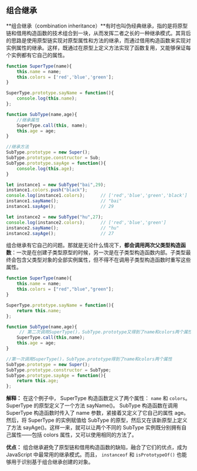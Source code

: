 ## 组合继承

**组合继承（combination inheritance）**有时也叫伪经典继承，指的是将原型链和借用构造函数的技术组合到一块，从而发挥二者之长的一种继承模式。其背后的思路是使用原型链实现对原型属性和方法的继承，而通过借用构造函数来实现对实例属性的继承。这样，既通过在原型上定义方法实现了函数复用，又能够保证每个实例都有它自己的属性。

```javascript
function SuperType(name){
    this.name = name;
    this.colors = ['red','blue','green'];
}

SuperType.prototype.sayName = function(){
    console.log(this.name);
};

function SubType(name,age){
    //继承属性
    SuperType.call(this, name);
    this.age = age;
}

//继承方法
SubType.prototype = new Super();
SubType.prototype.constructor = Sub;
SubType.prototype.sayAge = function(){
    console.log(this.age);
}

let instance1 = new SubType("bai",29);
instance1.colors.push("black");
console.log(instance1.colors); 		// ['red','blue','green','black']
instance1.sayName(); 				// "bai"
instance1.sayAge(); 				// 29

let instance2 = new SubType("hu",27);
console.log(instance2.colors); 		// ['red','blue','green']
instance2.sayName(); 				// "hu"
instance2.sayAge(); 				// 27
```

组合继承有它自己的问题。那就是无论什么情况下，**都会调用两次父类型构造函数**：一次是在创建子类型原型的时候，另一次是在子类型构造函数内部。子类型最终会包含父类型对象的全部实例属性，但不得不在调用子类型构造函数时重写这些属性。

```javascript
function SuperType(name){
    this.name = name;
    this.colors = ["red","blue","green"];
}

SuperType.prototype.sayName = function(){
    return this.name;
};

function SubType(name,age){
     // 第二次调用SuperType()，SubType.prototype又得到了name和colors两个属性，并对上次得到的属性值进行了覆盖
    SuperType.call(this,name);
    this.age = age;
}

//第一次调用SuperType()，SubType.prototype得到了name和colors两个属性
SubType.prototype = new Super();
SubType.prototype.constructor = SubType;
SubType.prototype.sayAge = function(){
    return this.age;
};  
```

**解释：**
 在这个例子中， SuperType 构造函数定义了两个属性： `name` 和 `colors`。 SuperType 的原型定义了一个方法 sayName()。 SubType 构造函数在调用 SuperType 构造函数时传入了 name 参数，紧接着又定义了它自己的属性 age。然后，将 SuperType 的实例赋值给 SubType 的原型，然后又在该新原型上定义了方法 sayAge()。这样一来，就可以让两个不同的 SubType 实例既分别拥有自己属性——包括 colors 属性，又可以使用相同的方法了。

**优点：**
组合继承避免了原型链和借用构造函数的缺陷，融合了它们的优点，成为 JavaScript 中最常用的继承模式。而且， `instanceof` 和 `isPrototypeOf()` 也能够用于识别基于组合继承创建的对象。

 

 

 

 

 